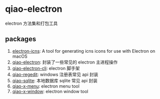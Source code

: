 # qiao-electron

electron 方法集和打包工具

## packages

1. [electron-icns](packages/electron-icns/README.md): A tool for generating icns icons for use with Electron on macOS
2. [qiao-electron](packages/qiao-electron/README.md): 封装了一些常见的 electron 主进程操作
3. [qiao-electron-cli](packages/qiao-electron-cli/README.md): electron 脚手架
4. [qiao-regedit](packages/qiao-regedit/README.md): windows 注册表常见 api 封装
5. [qiao-sqlite](packages/qiao-sqlite/README.md): 本地数据库 sqlite 常见 api 封装
6. [qiao-x-menu](packages/qiao-x-menu/README.md): electron menu tool
7. [qiao-x-window](packages/qiao-x-window/README.md): electron window tool
